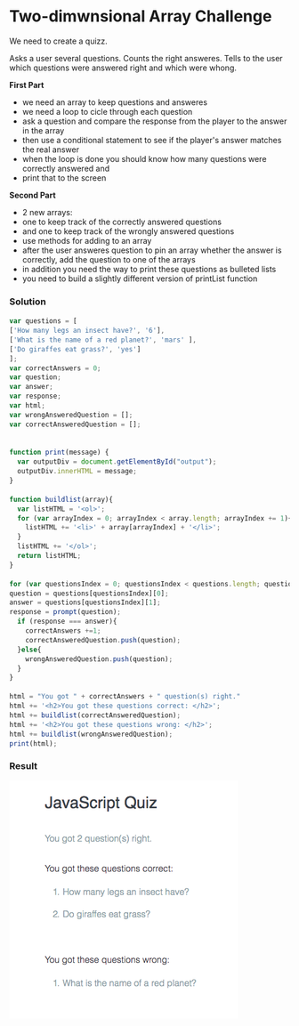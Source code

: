 # Two-dimwnsional Array Challenge

We need to create a quizz.

Asks a user several questions. Counts the right answeres. Tells to the user which questions were answered right and which were whong. 

**First Part**
* we need an array to keep questions and answeres
* we need a loop to cicle through each question
* ask a question and compare the response from the player to the answer in the array
* then use a conditional statement to see if the player's answer matches the real answer
* when the loop is done you should know how many questions were correctly answered and
* print that to the screen

**Second Part**

* 2 new arrays:
* one to keep track of the correctly answered questions
* and one to keep track of the wrongly answered questions
* use methods for adding to an array
* after the user answeres question to pin an array whether the answer is correctly, add the question to one of the arrays
* in addition you need the way to print these questions as bulleted lists
* you need to build a slightly different version of printList function

### Solution

```js
var questions = [
['How many legs an insect have?', '6'],
['What is the name of a red planet?', 'mars' ],
['Do giraffes eat grass?', 'yes']
]; 
var correctAnswers = 0;
var question;
var answer; 
var response;
var html;
var wrongAnsweredQuestion = [];
var correctAnsweredQuestion = [];


function print(message) {
  var outputDiv = document.getElementById("output");
  outputDiv.innerHTML = message;
}

function buildlist(array){
  var listHTML = '<ol>';
  for (var arrayIndex = 0; arrayIndex < array.length; arrayIndex += 1){
    listHTML += '<li>' + array[arrayIndex] + '</li>';
  }
  listHTML += '</ol>';
  return listHTML;
}

for (var questionsIndex = 0; questionsIndex < questions.length; questionsIndex ++){
question = questions[questionsIndex][0];
answer = questions[questionsIndex][1];
response = prompt(question);  
  if (response === answer){
    correctAnswers +=1;
    correctAnsweredQuestion.push(question);
  }else{
    wrongAnsweredQuestion.push(question);
  }
}
  
html = "You got " + correctAnswers + " question(s) right."
html += '<h2>You got these questions correct: </h2>';
html += buildlist(correctAnsweredQuestion);
html += '<h2>You got these questions wrong: </h2>';
html += buildlist(wrongAnsweredQuestion);
print(html);
```
### Result
![java-script-quizz](../java-script-quizz.png)

